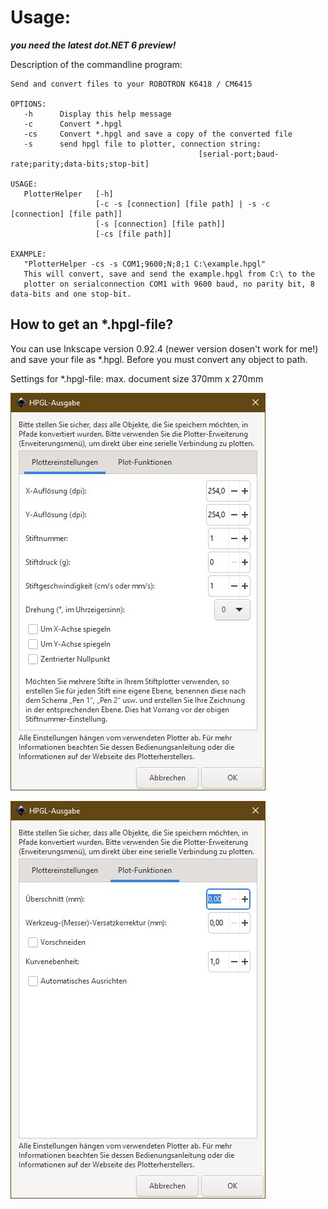 # Usage:

_**you need the latest dot.NET 6 preview!**_

Description of the commandline program:

```
Send and convert files to your ROBOTRON K6418 / CM6415

OPTIONS:
   -h      Display this help message
   -c      Convert *.hpgl
   -cs     Convert *.hpgl and save a copy of the converted file
   -s      send hpgl file to plotter, connection string:
                                          [serial-port;baud-rate;parity;data-bits;stop-bit]

USAGE:
   PlotterHelper   [-h]
                   [-c -s [connection] [file path] | -s -c [connection] [file path]]
                   [-s [connection] [file path]]
                   [-cs [file path]]

EXAMPLE:
   "PlotterHelper -cs -s COM1;9600;N;8;1 C:\example.hpgl"
   This will convert, save and send the example.hpgl from C:\ to the
   plotter on serialconnection COM1 with 9600 baud, no parity bit, 8 data-bits and one stop-bit.
```

## How to get an *.hpgl-file?

You can use Inkscape version 0.92.4 (newer version dosen't work for me!) and save your file as *.hpgl. Before you must convert any object to path.

Settings for *.hpgl-file:
max. document size 370mm x 270mm

![alt text](Inkscape_Settings_1.jpg)

![alt text](Inkscape_Settings_2.jpg)
